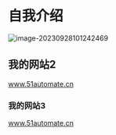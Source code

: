 # 自我介绍

![image-20230928101242469](http://biji.51automate.cn/blogs/imgimage-20230928101242469.png)

## 我的网站2

www.51automate.cn

### 我的网站3

www.51automate.cn